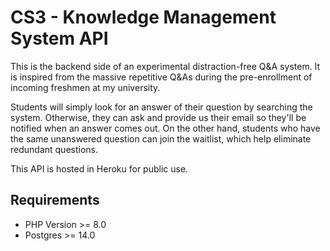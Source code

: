 # CS3 - Knowledge Management System API

This is the backend side of an experimental distraction-free Q&A system. It is inspired from the massive repetitive Q&As during the pre-enrollment of incoming freshmen at my university.

Students will simply look for an answer of their question by searching the system. Otherwise, they can ask and provide us their email so they'll be notified when an answer comes out. On the other hand, students who have the same unanswered question can join the waitlist, which help eliminate redundant questions.

This API is hosted in Heroku for public use.

## Requirements
- PHP Version >= 8.0
- Postgres >= 14.0
